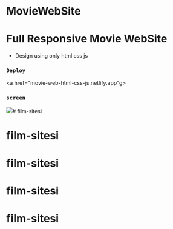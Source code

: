 # MovieWebSite
# Full Responsive Movie WebSite

- Design using only html css js
  
  
 ### `Deploy`
 <a href="movie-web-html-css-js.netlify.app"g></a>



### `screen`


![](filmm-sitesi.gif)# film-sitesi
# film-sitesi
# film-sitesi
# film-sitesi
# film-sitesi
